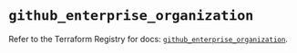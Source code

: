 # `github_enterprise_organization`

Refer to the Terraform Registry for docs: [`github_enterprise_organization`](https://registry.terraform.io/providers/integrations/github/6.3.0/docs/resources/enterprise_organization).
